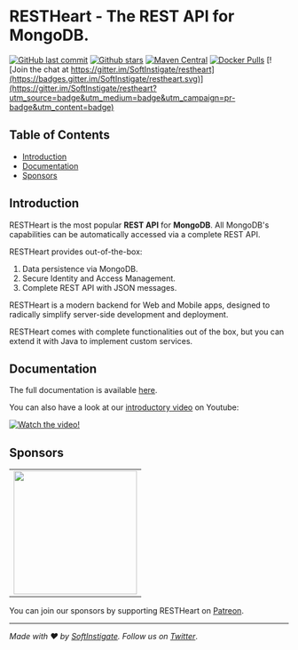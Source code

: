 # RESTHeart - The REST API for MongoDB.

[![GitHub last commit](https://img.shields.io/github/last-commit/softinstigate/restheart)](https://github.com/SoftInstigate/restheart/commits/master)
[![Github stars](https://img.shields.io/github/stars/SoftInstigate/restheart?label=Github%20Stars)](https://github.com/SoftInstigate/restheart)
[![Maven Central](https://img.shields.io/maven-central/v/org.restheart/restheart.svg?label=Maven%20Central)](https://search.maven.org/search?q=g:%22org.restheart%22%20AND%20a:%22restheart%22)
[![Docker Pulls](https://img.shields.io/docker/pulls/softinstigate/restheart.svg?maxAge=2592000)](https://hub.docker.com/r/softinstigate/restheart/)
[![Join the chat at https://gitter.im/SoftInstigate/restheart](https://badges.gitter.im/SoftInstigate/restheart.svg)](https://gitter.im/SoftInstigate/restheart?utm_source=badge&utm_medium=badge&utm_campaign=pr-badge&utm_content=badge)

<!-- [![Docker Stars](https://img.shields.io/docker/stars/softinstigate/restheart.svg?maxAge=2592000)](https://hub.docker.com/r/softinstigate/restheart/) -->

## Table of Contents

-   [Introduction](#introduction)
-   [Documentation](#documentation)
-   [Sponsors](#sponsors)

## Introduction

RESTHeart is the most popular **REST API** for **MongoDB**. All MongoDB's capabilities can be automatically accessed via a complete REST API.

RESTHeart provides out-of-the-box:

1. Data persistence via MongoDB.
1. Secure Identity and Access Management.
1. Complete REST API with JSON messages.

RESTHeart is a modern backend for Web and Mobile apps, designed to radically simplify server-side development and deployment. 

RESTHeart comes with complete functionalities out of the box, but you can extend it with Java to implement custom services.

## Documentation

The full documentation is available [here](https://restheart.org/docs/).

You can also have a look at our [introductory video](https://youtu.be/9KroH-RvjS0) on Youtube:

[![Watch the video!](https://img.youtube.com/vi/9KroH-RvjS0/hqdefault.jpg)](https://youtu.be/9KroH-RvjS0)

## Sponsors

<table>
  <tbody>
    <tr>
      <td align="center" valign="middle">
        <a href="https://www.softinstigate.com" target="_blank">
          <img width="222px" src="https://www.softinstigate.com/images/softinstigate-logo-lg.png">
        </a>
      </td>
    </tr>
  </tbody>
</table>

You can join our sponsors by supporting RESTHeart on [Patreon](https://www.patreon.com/restheart).

---

_Made with :heart: by [SoftInstigate](http://www.softinstigate.com/). Follow us on [Twitter](https://twitter.com/softinstigate)_.
